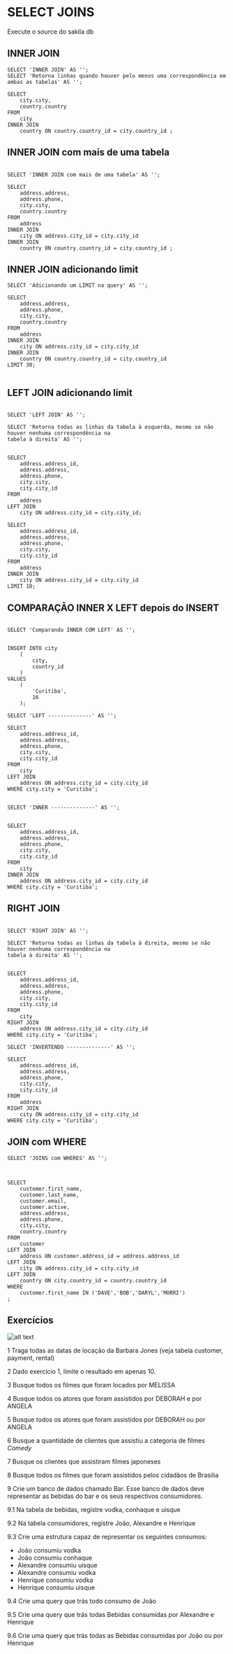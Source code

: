# SELECT JOINS

Execute o source do sakila db


## INNER JOIN
```
SELECT 'INNER JOIN' AS '';
SELECT 'Retorna linhas quando houver pelo menos uma correspondência em ambas as tabelas' AS '';

SELECT
    city.city,
    country.country
FROM
    city
INNER JOIN
    country ON country.country_id = city.country_id ;
```

## INNER JOIN com mais de uma tabela
```

SELECT 'INNER JOIN com mais de uma tabela' AS '';

SELECT
    address.address,
    address.phone,
    city.city,
    country.country
FROM  
    address
INNER JOIN 
    city ON address.city_id = city.city_id
INNER JOIN
    country ON country.country_id = city.country_id ;

```

## INNER JOIN adicionando limit

```
SELECT 'Adicionando um LIMIT na query' AS '';

SELECT
    address.address,
    address.phone,
    city.city,
    country.country
FROM  
    address
INNER JOIN 
    city ON address.city_id = city.city_id
INNER JOIN
    country ON country.country_id = city.country_id 
LIMIT 30;


```


## LEFT JOIN adicionando limit

```

SELECT 'LEFT JOIN' AS '';

SELECT 'Retorna todas as linhas da tabela à esquerda, mesmo se não houver nenhuma correspondência na
tabela à direita' AS '';


SELECT
    address.address_id,
    address.address,
    address.phone,
    city.city,
    city.city_id
FROM  
    address
LEFT JOIN 
    city ON address.city_id = city.city_id;

SELECT
    address.address_id,
    address.address,
    address.phone,
    city.city,
    city.city_id
FROM  
    address
INNER JOIN 
    city ON address.city_id = city.city_id
LIMIT 10;    
```


## COMPARAÇÃO INNER X LEFT depois do INSERT

```

SELECT 'Comparando INNER COM LEFT' AS '';


INSERT INTO city
    (
        city,
        country_id
    )
VALUES
    (
        'Curitiba',
        16
    );

SELECT 'LEFT --------------' AS '';

SELECT
    address.address_id,
    address.address,
    address.phone,
    city.city,
    city.city_id
FROM  
    city
LEFT JOIN 
    address ON address.city_id = city.city_id
WHERE city.city = 'Curitiba';


SELECT 'INNER --------------' AS '';


SELECT
    address.address_id,
    address.address,
    address.phone,
    city.city,
    city.city_id
FROM  
    city
INNER JOIN 
    address ON address.city_id = city.city_id    
WHERE city.city = 'Curitiba';

```

## RIGHT JOIN  

```

SELECT 'RIGHT JOIN' AS '';

SELECT 'Retorna todas as linhas da tabela à direita, mesmo se não houver nenhuma correspondência na
tabela à direita' AS '';


SELECT
    address.address_id,
    address.address,
    address.phone,
    city.city,
    city.city_id
FROM  
    city
RIGHT JOIN 
    address ON address.city_id = city.city_id    
WHERE city.city = 'Curitiba';

SELECT 'INVERTENDO --------------' AS '';

SELECT
    address.address_id,
    address.address,
    address.phone,
    city.city,
    city.city_id
FROM  
    address
RIGHT JOIN 
    city ON address.city_id = city.city_id    
WHERE city.city = 'Curitiba';

```

## JOIN com WHERE  


```
SELECT 'JOINS com WHERES' AS '';



SELECT
    customer.first_name,
    customer.last_name,
    customer.email,
    customer.active,
    address.address,
    address.phone,
    city.city,
    country.country
FROM
    customer
LEFT JOIN 
    address ON customer.address_id = address.address_id
LEFT JOIN
    city ON address.city_id = city.city_id
LEFT JOIN
    country ON city.country_id = country.country_id
WHERE 
    customer.first_name IN ('DAVE','BOB','DARYL','MORRI')
;
```


## Exercícios

![alt text](./db.png)



1 Traga todas as datas de locação da Barbara Jones (veja tabela customer, payment, rental)

2 Dado exercício 1, limite o resultado em apenas 10.

3 Busque todos os filmes que foram locados por MELISSA

4 Busque todos os atores que foram assistidos por DEBORAH e por ANGELA 

5 Busque todos os atores que foram assistidos por DEBORAH ou por ANGELA 

6 Busque a quantidade de clientes que assistiu a categoria de filmes *Comedy*

7 Busque os clientes que assistiram filmes japoneses

8 Busque todos os filmes que foram assistidos pelos cidadãos de Brasilia

9 Crie um banco de dados chamado Bar. Esse banco de dados deve representar as bebidas do bar e os seus respectivos consumidores.

9.1 Na tabela de bebidas, registre vodka, conhaque e uisque

9.2 Na tabela consumidores, registre João, Alexandre e Henrique

9.3 Crie uma estrutura capaz de representar os seguintes consumos:
* João consumiu vodka
* João consumiu conhaque
* Alexandre consumiu uisque
* Alexandre consumiu vodka
* Henrique consumiu vodka
* Henrique consumiu uisque

9.4 Crie uma query que trás todo consumo de João

9.5 Crie uma query que trás todas Bebidas consumidas por Alexandre e Henrique

9.6 Crie uma query que trás todas as Bebidas consumidas por João ou por Henrique